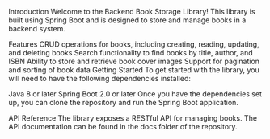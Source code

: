 Introduction
Welcome to the Backend Book Storage Library! This library is built using Spring Boot and is designed to store and manage books in a backend system.

Features
CRUD operations for books, including creating, reading, updating, and deleting books
Search functionality to find books by title, author, and ISBN
Ability to store and retrieve book cover images
Support for pagination and sorting of book data
Getting Started
To get started with the library, you will need to have the following dependencies installed:

Java 8 or later
Spring Boot 2.0 or later
Once you have the dependencies set up, you can clone the repository and run the Spring Boot application.

API Reference
The library exposes a RESTful API for managing books. The API documentation can be found in the docs folder of the repository.


